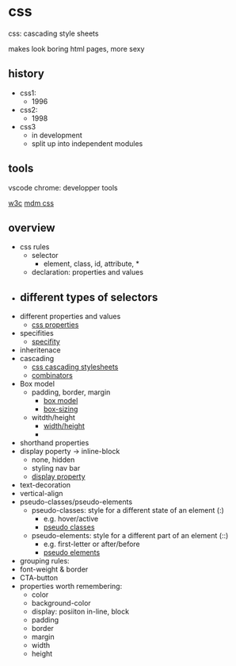 # css

css: cascading style sheets

makes look boring html pages, more sexy

## history

- css1: 
  - 1996
- css2:
  - 1998
- css3
  - in development
  - split up into independent modules

## tools

vscode
chrome: developper tools

[w3c](https://www.w3.org/TR/#tr_Cascading_Style_Sheets__CSS__Working_Group)
[mdm css](https://developer.mozilla.org/en-US/docs/Web/CSS/Reference)

## overview

- css rules
  - selector
    - element, class, id, attribute, *
  - declaration: properties and values
- different types of selectors
  - 
- different properties and values
  - [css properties](https://developer.mozilla.org/en-US/docs/Web/CSS/Reference#index)
- specifities
  - [specifity](https://developer.mozilla.org/en-US/docs/Web/CSS/Specificity)
- inheritenace
- cascading
  - [css cascading stylesheets](https://developer.mozilla.org/en-US/docs/Web/CSS)
  - [combinators](https://developer.mozilla.org/en-US/docs/Learn/CSS/Building_blocks/Selectors/Combinators)
- Box model 
  - padding, border, margin
    - [box model](https://developer.mozilla.org/en-US/docs/Learn/CSS/Introduction_to_CSS/Box_model)
    - [box-sizing](https://developer.mozilla.org/en-US/docs/Web/CSS/box-sizing)
  - witdth/height
    - [width/height](https://www.w3schools.com/css/css_dimension.asp)
    - 
- shorthand properties
- display poperty -> inline-block
  - none, hidden
  - styling nav bar
  - [display property](https://developer.mozilla.org/en-US/docs/Web/CSS/display)
- text-decoration
- vertical-align
- pseudo-classes/pseudo-elements
  - pseudo-classes: style for a different state of an element (:)
    - e.g. hover/active
    - [pseudo classes](https://developer.mozilla.org/en-US/docs/Web/CSS/Pseudo-classes)
  - pseudo-elements: style for a different part of an element (::)
    - e.g. first-letter or after/before
    - [pseudo elements](https://developer.mozilla.org/en-US/docs/Web/CSS/Pseudo-elements)
- grouping rules:
- font-weight & border
- CTA-button
- properties worth remembering:
  - color
  - background-color
  - display: posiiton in-line, block
  - padding
  - border
  - margin
  - width
  - height